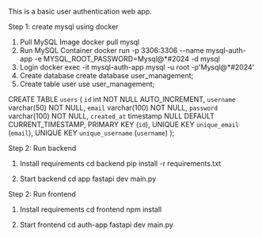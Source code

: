 This is a basic user authentication web app.

Step 1: create mysql using docker

1. Pull MySQL Image
docker pull mysql
2. Run MySQL Container
docker run -p 3306:3306 --name mysql-auth-app -e MYSQL_ROOT_PASSWORD=Mysql@*#2024 -d mysql
3. Login
docker exec -it mysql-auth-app mysql -u root -p'Mysql@*#2024'
4. Create database
create database user_management;
5. Create table user
use user_management;

CREATE TABLE `users` (
`id` int NOT NULL AUTO_INCREMENT,
`username` varchar(50) NOT NULL,
`email` varchar(100) NOT NULL,
`password` varchar(100) NOT NULL,
`created_at` timestamp NULL DEFAULT CURRENT_TIMESTAMP,
PRIMARY KEY (`id`),
UNIQUE KEY `unique_email` (`email`),
UNIQUE KEY `unique_username` (`username`)
);


Step 2: Run backend
1. Install requirements
cd backend
pip install -r requirements.txt

2. Start backend
cd app
fastapi dev main.py


Step 2: Run frontend
1. Install requirements
cd frontend
npm install

2. Start frontend
cd auth-app
fastapi dev main.py